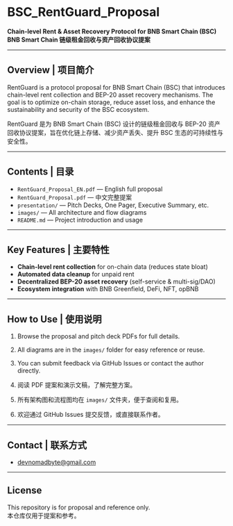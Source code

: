 # BSC_RentGuard_Proposal

**Chain-level Rent & Asset Recovery Protocol for BNB Smart Chain (BSC)**  
**BNB Smart Chain 链级租金回收与资产回收协议提案**

---

## Overview | 项目简介

RentGuard is a protocol proposal for BNB Smart Chain (BSC) that introduces chain-level rent collection and BEP-20 asset recovery mechanisms. The goal is to optimize on-chain storage, reduce asset loss, and enhance the sustainability and security of the BSC ecosystem.

RentGuard 是为 BNB Smart Chain (BSC) 设计的链级租金回收与 BEP-20 资产回收协议提案，旨在优化链上存储、减少资产丢失、提升 BSC 生态的可持续性与安全性。

---

## Contents | 目录

- `RentGuard_Proposal_EN.pdf` — English full proposal
- `RentGuard_Proposal.pdf` — 中文完整提案
- `presentation/` — Pitch Decks, One Pager, Executive Summary, etc.
- `images/` — All architecture and flow diagrams
- `README.md` — Project introduction and usage

---

## Key Features | 主要特性

- **Chain-level rent collection** for on-chain data (reduces state bloat)
- **Automated data cleanup** for unpaid rent
- **Decentralized BEP-20 asset recovery** (self-service & multi-sig/DAO)
- **Ecosystem integration** with BNB Greenfield, DeFi, NFT, opBNB

---

## How to Use | 使用说明

1. Browse the proposal and pitch deck PDFs for full details.
2. All diagrams are in the `images/` folder for easy reference or reuse.
3. You can submit feedback via GitHub Issues or contact the author directly.

1. 阅读 PDF 提案和演示文稿，了解完整方案。
2. 所有架构图和流程图均在 `images/` 文件夹，便于查阅和复用。
3. 欢迎通过 GitHub Issues 提交反馈，或直接联系作者。

---

## Contact | 联系方式
- devnomadbyte@gmail.com

---

## License

This repository is for proposal and reference only.  
本仓库仅用于提案和参考。
